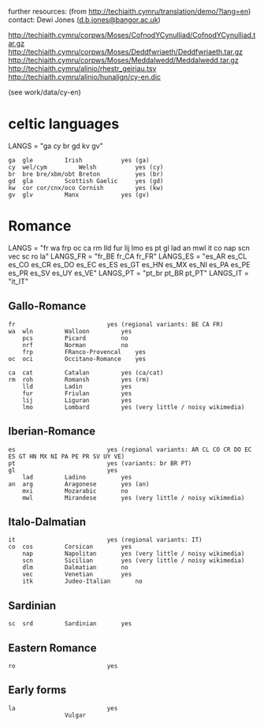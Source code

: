

further resources: (from http://techiaith.cymru/translation/demo/?lang=en)
contact: Dewi Jones (d.b.jones@bangor.ac.uk)

http://techiaith.cymru/corpws/Moses/CofnodYCynulliad/CofnodYCynulliad.tar.gz
http://techiaith.cymru/corpws/Moses/Deddfwriaeth/Deddfwriaeth.tar.gz
http://techiaith.cymru/corpws/Moses/Meddalwedd/Meddalwedd.tar.gz
http://techiaith.cymru/alinio/rhestr_geiriau.tsv
http://techiaith.cymru/alinio/hunalign/cy-en.dic

(see work/data/cy-en)



# celtic languages

LANGS = "ga cy br gd kv gv"


```
ga	gle			Irish			yes (ga)
cy	wel/cym			Welsh			yes (cy)
br	bre	bre/xbm/obt	Breton			yes (br)
gd	gla			Scottish Gaelic		yes (gd)
kw	cor	cor/cnx/oco	Cornish	 		yes (kw)
gv	glv			Manx			yes (gv)
```


# Romance

LANGS = "fr wa frp oc ca rm lld fur lij lmo es pt gl lad an mwl it co nap scn vec sc ro la"
LANGS_FR = "fr_BE fr_CA fr_FR"
LANGS_ES = "es_AR es_CL es_CO es_CR es_DO es_EC es_ES es_GT es_HN es_MX es_NI es_PA es_PE es_PR es_SV es_UY es_VE"
LANGS_PT = "pt_br pt_BR pt_PT"
LANGS_IT = "it_IT"


## Gallo-Romance

```
fr							yes (regional variants: BE CA FR)
wa	wln			Walloon			yes
	pcs			Picard			no
	nrf			Norman			no
	frp			FRanco-Provencal	yes
oc	oci			Occitano-Romance	yes

ca	cat			Catalan			yes (ca/cat)
rm	roh			Romansh			yes (rm)
	lld			Ladin			yes
	fur			Friulan			yes
	lij			Liguran			yes
	lmo			Lombard			yes (very little / noisy wikimedia)
```

## Iberian-Romance

```
es							yes (regional variants: AR CL CO CR DO EC ES GT HN MX NI PA PE PR SV UY VE)
pt							yes (variants: br BR PT)
gl							yes
	lad			Ladino			yes
an	arg			Aragonese		yes (an)
	mxi			Mozarabic		no
	mwl			Mirandese		yes (very little / noisy wikimedia)
```

## Italo-Dalmatian

```
it							yes (regional variants: IT)
co	cos			Corsican		yes
	nap			Napolitan		yes (very little / noisy wikimedia)
	scn			Sicilian		yes (very little / noisy wikimedia)
	dlm			Dalmatian		no
	vec			Venetian		yes
	itk			Judeo-Italian		no
```

## Sardinian

```
sc	srd			Sardinian		yes
```

## Eastern Romance

```
ro							yes
```

## Early forms

```
la							yes
				Vulgar
```